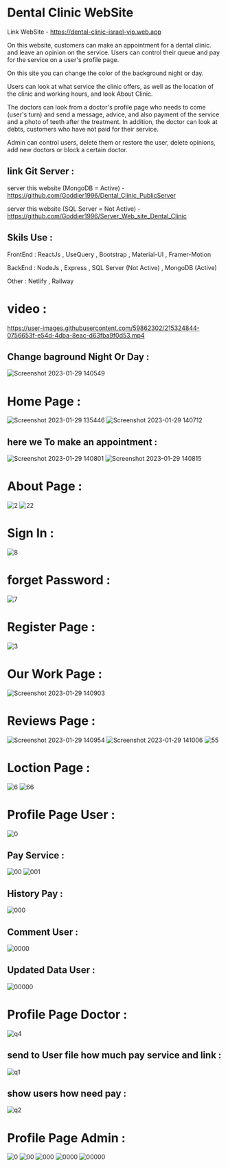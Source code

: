 # Dental Clinic WebSite
  
Link WebSite - https://dental-clinic-israel-vip.web.app     
   
On this website, customers can make an appointment for a dental clinic.
and leave an opinion on the service.
Users can control their queue and pay for the service on a user's profile page.
   
On this site you can change the color of the background night or day.
    
Users can look at what service the clinic offers, as well as the location of the clinic and working hours, and look About Clinic.
   
The doctors can look from a doctor's profile page who needs to come (user's turn) and send a message, advice, and also payment of the service and a photo of teeth after the treatment. 
In addition, the doctor can look at debts, customers who have not paid for their service.
 
Admin can control users, delete them or restore the user, delete opinions, add new doctors or block a certain doctor.
 
## link Git Server :

server this website (MongoDB = Active) - https://github.com/Goddier1996/Dental_Clinic_PublicServer

server this website (SQL Server = Not Active) - https://github.com/Goddier1996/Server_Web_site_Dental_Clinic

## Skils Use :

FrontEnd : ReactJs , UseQuery , Bootstrap , Material-UI , Framer-Motion

BackEnd : NodeJs , Express , SQL Server (Not Active) , MongoDB (Active)

Other : Netlify , Railway



 
   
# video :

https://user-images.githubusercontent.com/59862302/215324844-0756653f-e54d-4dba-8eac-d63fba9f0d53.mp4


## Change baground Night Or Day :

![Screenshot 2023-01-29 140549](https://user-images.githubusercontent.com/59862302/215325008-f24d3e04-51f2-422e-83a4-fc4741ff6959.jpg)


# Home Page :
![Screenshot 2023-01-29 135446](https://user-images.githubusercontent.com/59862302/215325036-eed84f42-38e1-4c6e-93b0-d4a79ab0dfb2.jpg)
![Screenshot 2023-01-29 140712](https://user-images.githubusercontent.com/59862302/215325077-ff0b6e50-7417-4fe2-9ad5-333db521907d.jpg)




## here we To make an appointment :

![Screenshot 2023-01-29 140801](https://user-images.githubusercontent.com/59862302/215325137-52942d56-33e0-453d-ba10-50e482fa0758.jpg)
![Screenshot 2023-01-29 140815](https://user-images.githubusercontent.com/59862302/215325138-1a669ecb-c216-43c4-bb35-ad4b92834a58.jpg)



# About Page :

![2](https://user-images.githubusercontent.com/59862302/212554983-a3c5b5de-4bfb-489d-8811-9b385db4bf6d.jpg)
![22](https://user-images.githubusercontent.com/59862302/212554987-7adb4f42-6660-4628-849d-da0c3dde3019.jpg)


# Sign In :

![8](https://user-images.githubusercontent.com/59862302/212555008-fcd7eeb1-6534-4ef3-9095-c45febd5fc66.jpg)


# forget Password :

![7](https://user-images.githubusercontent.com/59862302/212555025-d3bb9890-487c-4ebc-aa1a-143d1a798334.jpg)


# Register Page :

![3](https://user-images.githubusercontent.com/59862302/212555039-6834519c-dbd3-40be-ae91-38b8320b49b7.jpg)


# Our Work Page :

![Screenshot 2023-01-29 140903](https://user-images.githubusercontent.com/59862302/215325167-1e674388-420a-4fe0-8791-8bb78a65a918.jpg)


# Reviews Page :
![Screenshot 2023-01-29 140954](https://user-images.githubusercontent.com/59862302/215325237-dca696a8-5842-4249-b1d7-0e07a0820b6e.jpg)
![Screenshot 2023-01-29 141006](https://user-images.githubusercontent.com/59862302/215325240-e2727094-f8ab-4dc8-a72d-4e544ad888d7.jpg)
![55](https://user-images.githubusercontent.com/59862302/212555163-ac1fb211-3aa0-4a61-bb1c-f437bf315076.jpg)


# Loction Page :

![6](https://user-images.githubusercontent.com/59862302/212555217-4f042bff-7b3e-4f0d-b36d-c859472f0554.jpg)
![66](https://user-images.githubusercontent.com/59862302/212555229-05ce46a8-e52f-45a3-a7d1-40512a831dad.jpg)


# Profile Page User :

![0](https://user-images.githubusercontent.com/59862302/212555492-4881006f-0c06-4b24-9d70-822d807cb599.jpg)


## Pay Service :

![00](https://user-images.githubusercontent.com/59862302/212555565-78f314df-f269-4ffc-a632-7a003e378e3d.jpg)
![001](https://user-images.githubusercontent.com/59862302/212555573-a71e6471-ba4b-4690-aa39-c1530787d4f6.jpg)

## History Pay :

![000](https://user-images.githubusercontent.com/59862302/212555600-10f133af-ee5a-4ba3-b7ce-25c0d98662db.jpg)

## Comment User :

![0000](https://user-images.githubusercontent.com/59862302/212555623-4ba2d8c5-9ac2-4ba5-8448-a9640ccdc192.jpg)

## Updated Data User :

![00000](https://user-images.githubusercontent.com/59862302/212555657-91615e3f-6b67-4ee6-abab-0cb11b22ab10.jpg)


# Profile Page Doctor :

![q4](https://user-images.githubusercontent.com/59862302/212555920-c8444630-bd97-4f08-857b-ecb99e837deb.jpg)

## send to User file how much pay service and link :

![q1](https://user-images.githubusercontent.com/59862302/212555957-fbd12d49-bc94-4c56-bac5-05a8f8290514.jpg)

## show users how need pay :

![q2](https://user-images.githubusercontent.com/59862302/212555983-d1e12177-d9ca-4cbe-b059-d83fd2805f10.jpg)


# Profile Page Admin :

![0](https://user-images.githubusercontent.com/59862302/181908639-75c93505-6ced-48c7-a4ad-a278c9c4f6ad.jpg)
![00](https://user-images.githubusercontent.com/59862302/181908644-e8060580-d95b-4187-a085-a23484b5330e.jpg)
![000](https://user-images.githubusercontent.com/59862302/181908648-32104004-36f9-47f5-941d-8daaa012da4d.jpg)
![0000](https://user-images.githubusercontent.com/59862302/181908658-50bcfe02-4df2-4e70-a9ab-92de339db519.jpg)
![00000](https://user-images.githubusercontent.com/59862302/181908660-c5db7378-ee4e-4e22-9bf1-8f3617238722.jpg)
